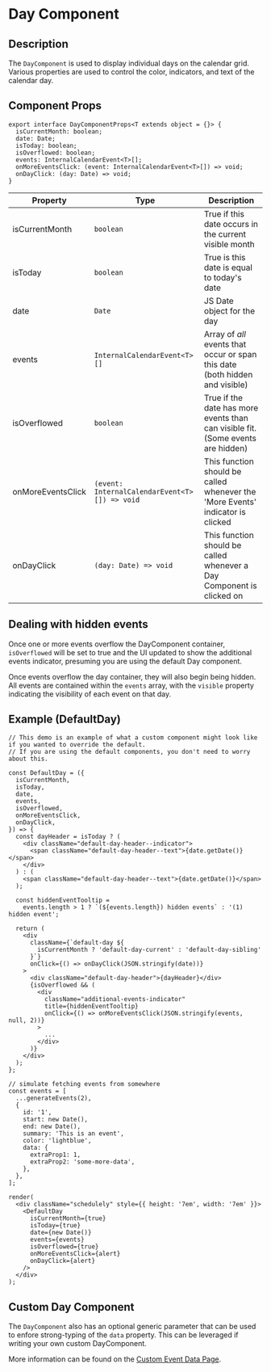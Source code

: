 # Day Component

## Description

The `DayComponent` is used to display individual days on the calendar grid. Various properties are used to control the color, indicators, and text of the calendar day.

## Component Props

```tsx
export interface DayComponentProps<T extends object = {}> {
  isCurrentMonth: boolean;
  date: Date;
  isToday: boolean;
  isOverflowed: boolean;
  events: InternalCalendarEvent<T>[];
  onMoreEventsClick: (event: InternalCalendarEvent<T>[]) => void;
  onDayClick: (day: Date) => void;
}
```

| Property          | Type                                          | Description                                                                     |
| ----------------- | --------------------------------------------- | ------------------------------------------------------------------------------- |
| isCurrentMonth    | `boolean`                                     | True if this date occurs in the current visible month                           |
| isToday           | `boolean`                                     | True is this date is equal to today's date                                      |
| date              | `Date`                                        | JS Date object for the day                                                      |
| events            | `InternalCalendarEvent<T>[]`                  | Array of _all_ events that occur or span this date (both hidden and visible)    |
| isOverflowed      | `boolean`                                     | True if the date has more events than can visible fit. (Some events are hidden) |
| onMoreEventsClick | `(event: InternalCalendarEvent<T>[]) => void` | This function should be called whenever the 'More Events' indicator is clicked  |
| onDayClick        | `(day: Date) => void`                         | This function should be called whenever a Day Component is clicked on           |

## Dealing with hidden events

Once one or more events overflow the DayComponent container, `isOverflowed` will be set to true and the UI updated to show the additional events indicator, presuming you are using the default Day component.

Once events overflow the day container, they will also begin being hidden. All events are contained within the `events` array, with the `visible` property indicating the visibility of each event on that day.

## Example (DefaultDay)

```tsx,live
// This demo is an example of what a custom component might look like if you wanted to override the default.
// If you are using the default components, you don't need to worry about this.

const DefaultDay = ({
  isCurrentMonth,
  isToday,
  date,
  events,
  isOverflowed,
  onMoreEventsClick,
  onDayClick,
}) => {
  const dayHeader = isToday ? (
    <div className="default-day-header--indicator">
      <span className="default-day-header--text">{date.getDate()}</span>
    </div>
  ) : (
    <span className="default-day-header--text">{date.getDate()}</span>
  );

  const hiddenEventTooltip =
    events.length > 1 ? `(${events.length}) hidden events` : '(1) hidden event';

  return (
    <div
      className={`default-day ${
        isCurrentMonth ? 'default-day-current' : 'default-day-sibling'
      }`}
      onClick={() => onDayClick(JSON.stringify(date))}
    >
      <div className="default-day-header">{dayHeader}</div>
      {isOverflowed && (
        <div
          className="additional-events-indicator"
          title={hiddenEventTooltip}
          onClick={() => onMoreEventsClick(JSON.stringify(events, null, 2))}
        >
          ...
        </div>
      )}
    </div>
  );
};

// simulate fetching events from somewhere
const events = [
  ...generateEvents(2),
  {
    id: '1',
    start: new Date(),
    end: new Date(),
    summary: 'This is an event',
    color: 'lightblue',
    data: {
      extraProp1: 1,
      extraProp2: 'some-more-data',
    },
  },
];

render(
  <div className="schedulely" style={{ height: '7em', width: '7em' }}>
    <DefaultDay
      isCurrentMonth={true}
      isToday={true}
      date={new Date()}
      events={events}
      isOverflowed={true}
      onMoreEventsClick={alert}
      onDayClick={alert}
    />
  </div>
);
```

## Custom Day Component

The `DayComponent` also has an optional generic parameter that can be used to enfore strong-typing of the `data` property. This can be leveraged if writing
your own custom DayComponent.

More information can be found on the [Custom Event Data Page](/docs/Usage/CustomEventData).
